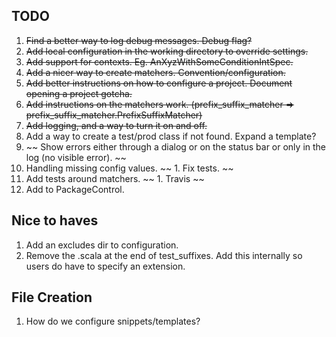 ## TODO ##

1. ~~Find a better way to log debug messages. Debug flag?~~ 
1. ~~Add local configuration in the working directory to override settings.~~
1. ~~Add support for contexts. Eg. AnXyzWithSomeConditionIntSpec.~~
1. ~~Add a nicer way to create matchers. Convention/configuration.~~
1. ~~Add better instructions on how to configure a project. Document opening a project gotcha.~~
1. ~~Add instructions on the matchers work. (prefix_suffix_matcher => prefix_suffix_matcher.PrefixSuffixMatcher)~~
1. ~~Add logging, and a way to turn it on and off.~~
1. Add a way to create a test/prod class if not found. Expand a template?
1. ~~ Show errors either through a dialog or on the status bar or only in the log (no visible error). ~~
1. Handling missing config values.
~~ 1. Fix tests. ~~
1. Add tests around matchers.
~~ 1. Travis ~~
1. Add to PackageControl.

## Nice to haves ##

1. Add an excludes dir to configuration.
1. Remove the .scala at the end of test_suffixes. Add this internally so users do have to specify an extension.

## File Creation ##

1. How do we configure snippets/templates?
